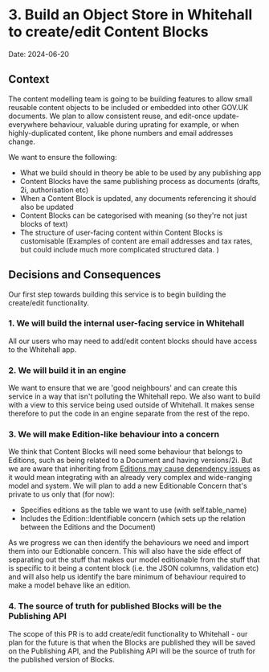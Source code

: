 # 3. Build an Object Store in Whitehall to create/edit Content Blocks 

Date: 2024-06-20

## Context

The content modelling team is going to be building features to allow small reusable content objects to be included or 
embedded into other GOV.UK documents. We plan to allow consistent reuse, and edit-once update-everywhere behaviour, valuable 
during uprating for example, or when highly-duplicated content, like phone numbers and email addresses change.

We want to ensure the following:

* What we build should in theory be able to be used by any publishing app
* Content Blocks have the same publishing process as documents (drafts, 2i, authorisation etc)
* When a Content Block is updated, any documents referencing it should also be updated
* Content Blocks can be categorised with meaning (so they're not just blocks of text)
* The structure of user-facing content within Content Blocks is customisable (Examples of content are email addresses and 
tax rates, but could include much more complicated structured data. )


## Decisions and Consequences

Our first step towards building this service is to begin building the create/edit functionality.

### 1. We will build the internal user-facing service in Whitehall

All our users who may need to add/edit content blocks should have access to the Whitehall app. 

### 2. We will build it in an engine

We want to ensure that we are 'good neighbours' and can create this service in a way that isn't polluting the Whitehall
repo. We also want to build with a view to this service being used outside of Whitehall. It makes sense therefore to put 
the code in an engine separate from the rest of the repo.

### 3. We will make Edition-like behaviour into a concern

We think that Content Blocks will need some behaviour that belongs to Editions, such as being related to a Document and 
having versions/2i. But we are aware that inheriting from [Editions may cause dependency issues](https://github.com/alphagov/whitehall/pull/9180#discussion_r1650538039) as it would mean integrating with an already 
very complex and wide-ranging model and system. 
We will plan to add a new Editionable Concern that's private to us only that (for now):

* Specifies editions as the table we want to use (with self.table_name)
* Includes the Edition::Identifiable concern (which sets up the relation between the Editions and the Document)

As we progress we can then identify the behaviours we need and import them into our Edtionable concern. This will also 
have the side effect of separating out the stuff that makes our model editionable from the stuff that is specific to it 
being a content block (i.e. the JSON columns, validation etc) and will also help us identify the bare minimum of behaviour 
required to make a model behave like an edition.

### 4. The source of truth for published Blocks will be the Publishing API

The scope of this PR is to add create/edit functionality to Whitehall - our plan for the future is that when the Blocks are 
published they will be saved on the Publishing API, and the Publishing API will be the source of truth for the published 
version of Blocks. 


